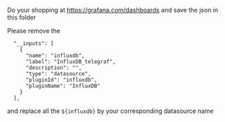 Do your shopping at https://grafana.com/dashboards and save the json in this folder

Please remove the 

```
  "__inputs": [
    {
      "name": "influxdb",
      "label": "InfluxDB_telegraf",
      "description": "",
      "type": "datasource",
      "pluginId": "influxdb",
      "pluginName": "InfluxDB"
    }
  ],
```

and replace all the `${influxdb}` by your corresponding datasource name